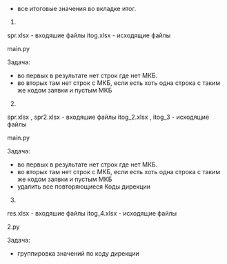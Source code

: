 * все итоговые значения во вкладке итог.

1.
spr.xlsx - входяшие файлы
itog.xlsx - исходящие файлы

main.py

Задача:
- во первых в результате нет строк где нет МКБ.
- во вторых там нет строк с МКБ, если есть хоть одна строка с таким же кодом заявки и пустым МКБ

2.
spr.xlsx , spr2.xlsx - входяшие файлы
itog_2.xlsx , itog_3 - исходящие файлы

main.py

Задача:
- во первых в результате нет строк где нет МКБ.
- во вторых там нет строк с МКБ, если есть хоть одна строка с таким же кодом заявки и пустым МКБ
- удалить все повторяющиеся Коды дирекции

3.
res.xlsx - входяшие файлы
itog_4.xlsx - исходящие файлы

2.py

Задача:
- группировка значений по коду дирекции



